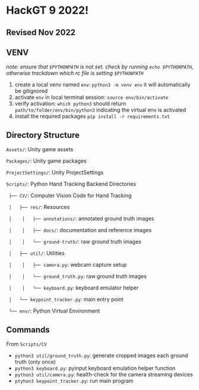 # HackGT 9 2022!
## Revised Nov 2022

## VENV
*note: ensure that `$PYTHONPATH` is not set. check by running `echo $PYTHONPATH`, otherwise trackdown which rc file is setting `$PYTHONPATH`*
1. create a local venv named `env`: `python3 -m venv env` it will automatically be gitignored
2. activate `env` in local terminal session: `source env/bin/activate`
3. verify activation: `which python3` should return `path/to/folder/env/bin/python3` indicating the virtual env is activated
4. install the required packages `pip install -r requirements.txt`

## Directory Structure
`Assets/`: Unity game assets

`Packages/`: Unity game packages

`ProjectSettings/`: Unity ProjectSettings

`Scripts/`: Python Hand Tracking Backend Directories
    
` ├── CV/`: Computer Vision Code for Hand Tracking

` │   ├── res/`: Resources

` │    │   ├── annotations/`: annotated ground truth images

` │    │   ├── docs/`: documentation and reference images

` │    │   └── ground-truth/`: raw ground truth images

` │   ├── util/`: Utilities

` │    │   ├── camera.py`: webcam capture setup

` │    │   └── ground_truth.py`: raw ground truth images

` │    │   └── keyboard.py`: keyboard emulator helper

` │   └── keypoint_tracker.py`: main entry point

` └── env/`: Python Virtual Environment

## Commands

From `Scripts/CV`

- `python3 util/ground_truth.py`: generate cropped images each ground truth (only once)
- `python3 keyboard.py`: pyinput keyboard emulation helper function
- `python3 util/camera.py`: health-check for the camera streaming devices
- `ptyhon3 keypoint_tracker.py`: run main program


